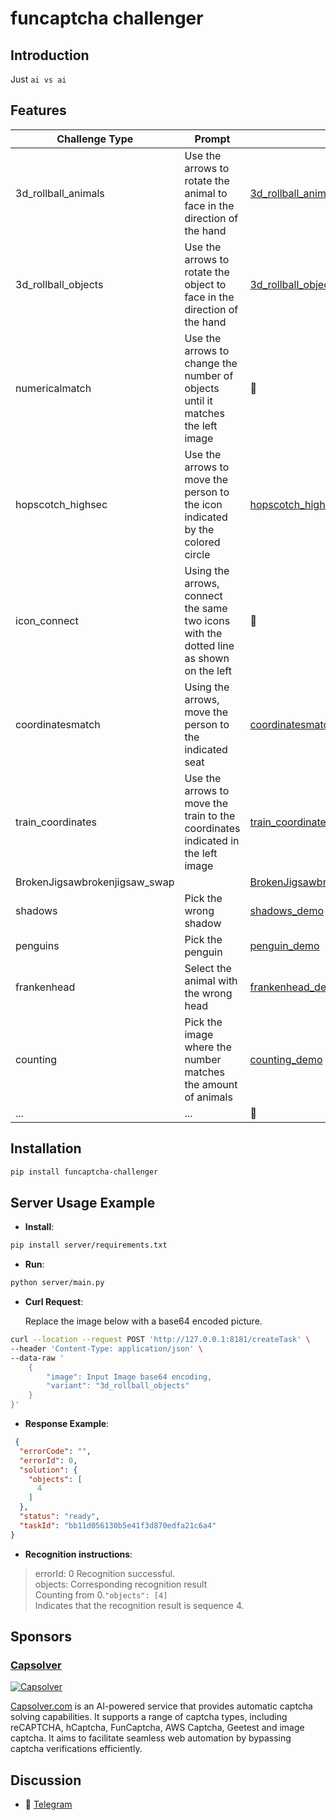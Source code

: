 # funcaptcha challenger

## Introduction

Just `ai vs ai`

## Features

| Challenge Type                | Prompt                                                                                 | Demo                                                                             |
|-------------------------------|----------------------------------------------------------------------------------------|----------------------------------------------------------------------------------|
| 3d_rollball_animals           | Use the arrows to rotate the animal to face in the direction of the hand               | [3d_rollball_animals_demo](demo/3d_rollball_animals_demo.py)                     |
| 3d_rollball_objects           | Use the arrows to rotate the object to face in the direction of the hand               | [3d_rollball_objects_demo](demo/3d_rollball_objects_demo.py)                     |
| numericalmatch                | Use the arrows to change the number of objects until it matches the left image         | 🚧                                                                               |
| hopscotch_highsec             | Use the arrows to move the person to the icon indicated by the colored circle          | [hopscotch_highsec_demo](demo/hopscotch_highsec_demo.py)                         |
| icon_connect                  | Using the arrows, connect the same two icons with the dotted line as shown on the left | 🚧                                                                               |
| coordinatesmatch              | Using the arrows, move the person to the indicated seat                                | [coordinatesmatch_demo](demo/coordinatesmatch_demo.py)                           |
| train_coordinates             | Use the arrows to move the train to the coordinates indicated in the left image        | [train_coordinates_demo](demo/train_coordinates_demo.py)                         |
| BrokenJigsawbrokenjigsaw_swap |                                                                                        | [BrokenJigsawbrokenjigsaw_swap_demo](demo/BrokenJigsawbrokenjigsaw_swap_demo.py) |
| shadows                       | Pick the wrong shadow                                                                  | [shadows_demo](demo/shadows_demo.py)                                             |
| penguins                      | Pick the penguin                                                                       | [penguin_demo](demo/penguins_demo.py)                                            |
| frankenhead                   | Select the animal with the wrong head                                                  | [frankenhead_demo](demo/frankenhead_demo.py)                                     |
| counting                      | Pick the image where the number matches the amount of animals                          | [counting_demo](demo/counting_demo.py)                                           |
| ...                           | ...                                                                                    | 🚧                                                                               |

## Installation

```bash
pip install funcaptcha-challenger
```

##  Server Usage Example

- **Install**:
```bash
pip install server/requirements.txt
```
- **Run**:
```bash
python server/main.py
```

- **Curl Request**:

    Replace the image below with a base64 encoded picture.

```bash
curl --location --request POST 'http://127.0.0.1:8181/createTask' \
--header 'Content-Type: application/json' \
--data-raw '
    {
        "image": Input Image base64 encoding,
        "variant": "3d_rollball_objects"
    }
}'
```

- **Response Example**:

```json
 {
  "errorCode": "",
  "errorId": 0,
  "solution": {
    "objects": [
      4
    ]
  },
  "status": "ready",
  "taskId": "bb11d056130b5e41f3d870edfa21c6a4"
}
```

- **Recognition instructions**:

> errorId: 0 Recognition successful.\
> objects: Corresponding recognition result\
> Counting from 0.`"objects": [4]` \
> Indicates that the recognition result is sequence 4.

## Sponsors

### [Capsolver](https://capsolver.com?utm_source=github&utm_medium=banner_github&utm_campaign=funcaptcha_challenger)

[![Capsolver](doc/sponsors.gif)](https://capsolver.com?utm_source=github&utm_medium=banner_github&utm_campaign=funcaptcha_challenger)

[Capsolver.com](https://capsolver.com?utm_source=github&utm_medium=banner_github&utm_campaign=funcaptcha_challenger) is
an AI-powered service that provides automatic captcha solving capabilities. It supports a range of captcha types,
including reCAPTCHA, hCaptcha, FunCaptcha, AWS Captcha, Geetest and image captcha. It aims to
facilitate seamless web automation by bypassing captcha verifications efficiently.

## Discussion

- 📱 [Telegram](https://t.me/+iNf8qQk0KUpkYmEx)
